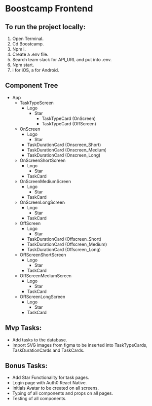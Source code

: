 # Boostcamp Frontend

## To run the project locally:

1. Open Terminal.
2. Cd Boostcamp.
3. Npm i.
4. Create a .env file.
5. Search team slack for API_URL and put into .env.
6. Npm start.
7. i for iOS, a for Android.

## Component Tree

- App
  - TaskTypeScreen
    - Logo
      - Star
        - TaskTypeCard (OnScreen)
        - TaskTypeCard (OffScreen)
  - OnScreen
    - Logo
      - Star
    - TaskDurationCard (Onscreen_Short)
    - TaskDurationCard (Onscreen_Medium)
    - TaskDurationCard (Onscreen_Long)
  - OnScreenShortScreen
    - Logo
      - Star
    - TaskCard
  - OnScreenMediumScreen
    - Logo
      - Star
    - TaskCard
  - OnScreenLongScreen
    - Logo
      - Star
    - TaskCard
  - OffScreen
    - Logo
      - Star
    - TaskDurationCard (Offscreen_Short)
    - TaskDurationCard (Offscreen_Medium)
    - TaskDurationCard (Offscreen_Long)
  - OffScreenShortScreen
    - Logo
      - Star
    - TaskCard
  - OffScreenMediumScreen
    - Logo
      - Star
    - TaskCard
  - OffScreenLongScreen
    - Logo
      - Star
    - TaskCard

## Mvp Tasks:

- Add tasks to the database.
- Import SVG images from figma to be inserted into TaskTypeCards, TaskDurationCards and TaskCards.

## Bonus Tasks:

- Add Star Functionality for task pages.
- Login page with Auth0 React Native.
- Initials Avatar to be created on all screens.
- Typing of all components and props on all pages.
- Testing of all components.
